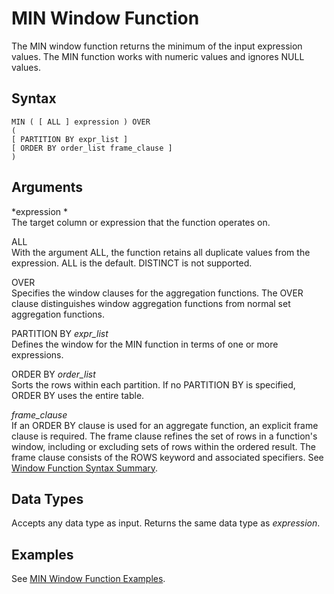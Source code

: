 # MIN Window Function<a name="r_WF_MIN"></a>

 The MIN window function returns the minimum of the input expression values\. The MIN function works with numeric values and ignores NULL values\. 

## Syntax<a name="r_WF_MIN-synopsis"></a>

```
MIN ( [ ALL ] expression ) OVER
(
[ PARTITION BY expr_list ]
[ ORDER BY order_list frame_clause ]
)
```

## Arguments<a name="r_WF_MIN-arguments"></a>

 *expression *   
The target column or expression that the function operates on\. 

ALL   
With the argument ALL, the function retains all duplicate values from the expression\. ALL is the default\. DISTINCT is not supported\.

OVER   
Specifies the window clauses for the aggregation functions\. The OVER clause distinguishes window aggregation functions from normal set aggregation functions\.

PARTITION BY *expr\_list*   
Defines the window for the MIN function in terms of one or more expressions\.

ORDER BY *order\_list*   
Sorts the rows within each partition\. If no PARTITION BY is specified, ORDER BY uses the entire table\.

 *frame\_clause*   
If an ORDER BY clause is used for an aggregate function, an explicit frame clause is required\. The frame clause refines the set of rows in a function's window, including or excluding sets of rows within the ordered result\. The frame clause consists of the ROWS keyword and associated specifiers\. See [Window Function Syntax Summary](r_Window_function_synopsis.md)\.

## Data Types<a name="r_WF_MIN-data-types"></a>

Accepts any data type as input\. Returns the same data type as *expression*\.

## Examples<a name="r_WF_MIN-examples"></a>

See [MIN Window Function Examples](r_Examples_of_min_WF.md)\.